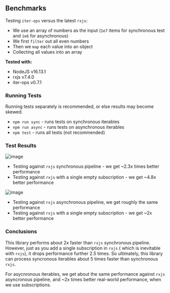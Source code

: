 Benchmarks
----------

Testing `iter-ops` versus the latest `rxjs`:

* We use an array of numbers as the input (`1e7` items for synchronous test and `1e6` for asynchronous)
* We first `filter` out all even numbers
* Then we `map` each value into an object
* Collecting all values into an array

**Tested with:**

* NodeJS v16.13.1
* rxjs v7.4.0
* iter-ops v0.7.1

### Running Tests

Running tests separately is recommended, or else results may become skewed.

* `npm run sync` - runs tests on synchronous iterables
* `npm run async` - runs tests on asynchronous iterables
* `npm test` - runs all tests (not recommended)

### Test Results

![image](https://user-images.githubusercontent.com/5108906/145098065-020326cc-397c-4d9c-9192-f3a3e066563f.png)

* Testing against `rxjs` synchronous pipeline - we get ~2.3x times better performance
* Testing against `rxjs` with a single empty subscription - we get ~4.8x better performance

![image](https://user-images.githubusercontent.com/5108906/145146437-ae121032-058b-4adb-a500-5d2f28a79883.png)

* Testing against `rxjs` asynchronous pipeline, we get roughly the same performance
* Testing against `rxjs` with a single empty subscription - we get ~2x better performance

### Conclusions

This library performs about 2x faster than `rxjs` synchronous pipeline. However, just as you add a single subscription in `rxjs` (
which is inevitable with `rxjs`), it drops performance further 2.5 times. So ultimately, this library can process
syncronous iterables about 5 times faster than synchronous `rxjs`.

For asycnronous iterables, we get about the same performance against `rxjs` asyncronous pipeline, and ~2x times better real-world performance,
when we use subscriptions.

